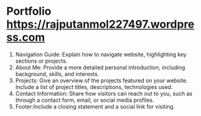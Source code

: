 # Portfolio https://rajputanmol227497.wordpress.com 
1. Navigation Guide: Explain how to navigate website, highlighting key sections or projects.
2. About Me: Provide a more detailed personal introduction, including background, skills, and interests.
3. Projects: Give an overview of the projects featured on your website. Include a list of project titles, descriptions, technologies used.
4. Contact Information: Share how visitors can reach out to you, such as through a contact form, email, or social media profiles.
5. Footer:Include a closing statement and a social link for visiting.
